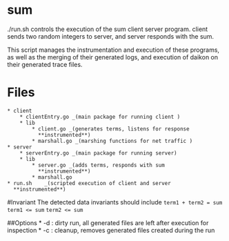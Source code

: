 # sum

./run.sh controls the execution of the sum client server program.
client sends two random integers to server, and server responds with
the sum.

This script manages the instrumentation and execution of these
programs, as well as the merging of their generated logs, and
execution of daikon on their generated trace files.

# Files
    * client
        * clientEntry.go _(main package for running client )
        * lib
            * client.go _(generates terms, listens for response
              **instrumented**)
            * marshall.go _(marshing functions for net traffic )
    * server
        * serverEntry.go _(main package for running server)
        * lib
            * server.go _(adds terms, responds with sum
              **instrumented**)
            * marshall.go
    * run.sh    _(scripted execution of client and server
      **instrumented**)

#Invariant
The detected data invariants should include 
`term1 + term2 = sum`
`term1 <= sum`
`term2 <= sum`

##Options 
    * -d : dirty run, all generated files are left after execution for inspection
    * -c : cleanup, removes generated files created during the run

